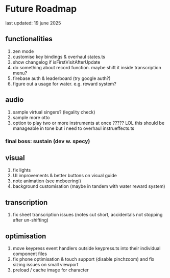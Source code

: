 # Future Roadmap

last updated: 19 june 2025

## functionalities
1. zen mode
2. customise key bindings & overhaul states.ts
3. show changelog if isFirstVisitAfterUpdate
4. do something about record function. maybe shift it inside transcription menu?
5. firebase auth & leaderboard (try google auth?)
6. figure out a usage for water. e.g. reward system?

## audio
1. sample virtual singers? (legality check)
2. sample more otto
3. option to play two or more instruments at once ????? LOL this should be manageable in tone but i need to overhaul instrueffects.ts

### final boss: sustain (dev w. specy)

## visual
1. fix lights
2. UI improvements & better buttons on visual guide
3. note animation (see mcbeeringi)
4. background customisation (maybe in tandem with water reward system)

## transcription
1. fix sheet transcription issues (notes cut short, accidentals not stopping after un-shifting)

## optimisation
1. move keypress event handlers outside keypress.ts into their individual component files
2. fix phone optimisation & touch support (disable pinchzoom) and fix sizing issues on small viewport
3. preload / cache image for character